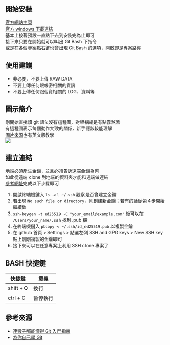 ## 開始安裝
[官方網站主頁](https://git-scm.com/)  
[官方 windows 下載連結](https://gitforwindows.org/)  
基本上按著預設一直點下去到安裝完為止即可  
接下來只要在開始就可以叫出 Git Bash 下指令  
或是在各個專案點右鍵也會出現 Git Bash 的選項，開啟即是專案路徑

## 使用建議
* 非必要，不要上傳 RAW DATA
* 不要上傳任何跟帳密相關的資訊
* 不要上傳任何跟個資相關的 LOG、資料等

## 圖示簡介  
剛開始直接讀 git 語法沒有這種圖，對架構總是有點霧煞煞  
有這種圖表示每個動作大致的關係，新手應該較能理解  
[圖片來源](https://unwiredlearning.com/blog/git-basic-for-beginners/)也有英文版教學  
![](https://unwiredlearning.com/wp-content/uploads/2018/07/git-flow-1024x684.png)

## 建立連結
地端必須產生金鑰，並且必須告訴遠端金鑰為何  
如此從遠端 clone 到地端的資料夾才能和遠端做連結  
[參考網址](https://docs.github.com/en/authentication/connecting-to-github-with-ssh/checking-for-existing-ssh-keys)完成以下步驟即可  
1. 開啟終端機鍵入 `ls -al ~/.ssh` 觀察是否曾建立金鑰
2. 若出現 `No such file or directory`，則創建新金鑰；若有的話從第４步開始繼續做
3. `ssh-keygen -t ed25519 -C "your_email@example.com"` 後可以在 `/Users/your_name/.ssh` 找到 .pub 檔
4. 在終端機鍵入 `pbcopy < ~/.ssh/id_ed25519.pub` 以複製金鑰
5. 在 github 首頁 > Settings > 點選左列 SSH and GPG keys > New SSH key 貼上剛剛複製的金鑰即可
6. 接下來可以在任意專案上利用 SSH clone 專案了

## BASH 快捷鍵
快捷鍵|意義
----|----
shift + Q | 換行
ctrl + C | 暫停執行

## 參考來源
* [連猴子都能懂得 Git 入門指南](https://backlog.com/git-tutorial/tw/intro/intro2_1.html)
* [為你自己學 Git](https://gitbook.tw/)

